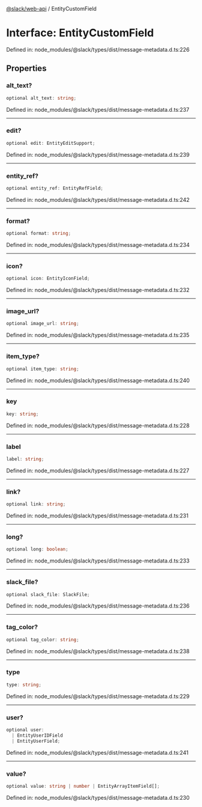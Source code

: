 [@slack/web-api](../index.md) / EntityCustomField

# Interface: EntityCustomField

Defined in: node\_modules/@slack/types/dist/message-metadata.d.ts:226

## Properties

### alt\_text?

```ts
optional alt_text: string;
```

Defined in: node\_modules/@slack/types/dist/message-metadata.d.ts:237

***

### edit?

```ts
optional edit: EntityEditSupport;
```

Defined in: node\_modules/@slack/types/dist/message-metadata.d.ts:239

***

### entity\_ref?

```ts
optional entity_ref: EntityRefField;
```

Defined in: node\_modules/@slack/types/dist/message-metadata.d.ts:242

***

### format?

```ts
optional format: string;
```

Defined in: node\_modules/@slack/types/dist/message-metadata.d.ts:234

***

### icon?

```ts
optional icon: EntityIconField;
```

Defined in: node\_modules/@slack/types/dist/message-metadata.d.ts:232

***

### image\_url?

```ts
optional image_url: string;
```

Defined in: node\_modules/@slack/types/dist/message-metadata.d.ts:235

***

### item\_type?

```ts
optional item_type: string;
```

Defined in: node\_modules/@slack/types/dist/message-metadata.d.ts:240

***

### key

```ts
key: string;
```

Defined in: node\_modules/@slack/types/dist/message-metadata.d.ts:228

***

### label

```ts
label: string;
```

Defined in: node\_modules/@slack/types/dist/message-metadata.d.ts:227

***

### link?

```ts
optional link: string;
```

Defined in: node\_modules/@slack/types/dist/message-metadata.d.ts:231

***

### long?

```ts
optional long: boolean;
```

Defined in: node\_modules/@slack/types/dist/message-metadata.d.ts:233

***

### slack\_file?

```ts
optional slack_file: SlackFile;
```

Defined in: node\_modules/@slack/types/dist/message-metadata.d.ts:236

***

### tag\_color?

```ts
optional tag_color: string;
```

Defined in: node\_modules/@slack/types/dist/message-metadata.d.ts:238

***

### type

```ts
type: string;
```

Defined in: node\_modules/@slack/types/dist/message-metadata.d.ts:229

***

### user?

```ts
optional user: 
  | EntityUserIDField
  | EntityUserField;
```

Defined in: node\_modules/@slack/types/dist/message-metadata.d.ts:241

***

### value?

```ts
optional value: string | number | EntityArrayItemField[];
```

Defined in: node\_modules/@slack/types/dist/message-metadata.d.ts:230
